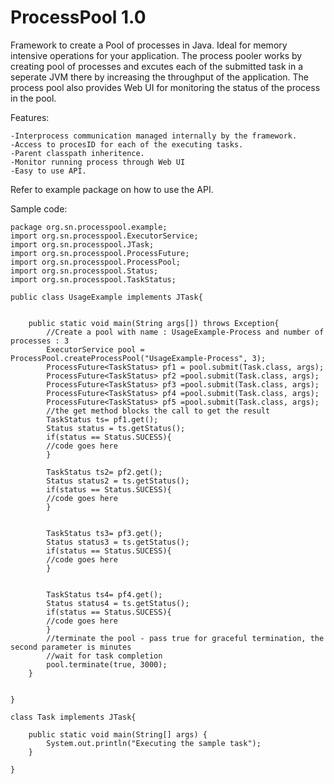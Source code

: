 # ProcessPool 1.0

Framework to create a Pool of processes in Java. Ideal for memory intensive operations for your application. 
The process pooler works by creating pool of processes and excutes each of the submitted task in a seperate JVM there by increasing the throughput of the application. The process pool also provides Web UI for monitoring the status of the process in the pool.

Features:

	-Interprocess communication managed internally by the framework.
	-Access to procesID for each of the executing tasks.
	-Parent classpath inheritence.
	-Monitor running process through Web UI
	-Easy to use API.


Refer to example package on how to use the API.

Sample code:

	package org.sn.processpool.example;
	import org.sn.processpool.ExecutorService;
	import org.sn.processpool.JTask;
	import org.sn.processpool.ProcessFuture;
	import org.sn.processpool.ProcessPool;
	import org.sn.processpool.Status;
	import org.sn.processpool.TaskStatus;

	public class UsageExample implements JTask{

	
		public static void main(String args[]) throws Exception{
			//Create a pool with name : UsageExample-Process and number of processes : 3
			ExecutorService pool = ProcessPool.createProcessPool("UsageExample-Process", 3);
			ProcessFuture<TaskStatus> pf1 = pool.submit(Task.class, args);
			ProcessFuture<TaskStatus> pf2 =pool.submit(Task.class, args);
			ProcessFuture<TaskStatus> pf3 =pool.submit(Task.class, args);
			ProcessFuture<TaskStatus> pf4 =pool.submit(Task.class, args);
			ProcessFuture<TaskStatus> pf5 =pool.submit(Task.class, args);
			//the get method blocks the call to get the result
			TaskStatus ts= pf1.get();
			Status status = ts.getStatus();
			if(status == Status.SUCESS){
			//code goes here
			}
		
			TaskStatus ts2= pf2.get();
			Status status2 = ts.getStatus();
			if(status == Status.SUCESS){
			//code goes here
			}
		
		
			TaskStatus ts3= pf3.get();
			Status status3 = ts.getStatus();
			if(status == Status.SUCESS){
			//code goes here
			}
		
		
			TaskStatus ts4= pf4.get();
			Status status4 = ts.getStatus();
			if(status == Status.SUCESS){
			//code goes here
			}
			//terminate the pool - pass true for graceful termination, the second parameter is minutes
			//wait for task completion
			pool.terminate(true, 3000);
		}


	}

	class Task implements JTask{

		public static void main(String[] args) {
			System.out.println("Executing the sample task");
		}
	
	}
